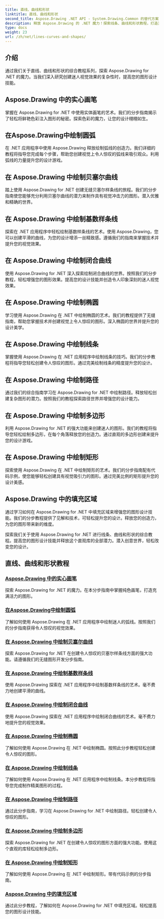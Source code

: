 ```yaml
---
title: 直线、曲线和形状
linktitle: 直线、曲线和形状
second_title: Aspose.Drawing .NET API - System.Drawing.Common 的替代方案
description: 释放 Aspose.Drawing 的 .NET 魔力！探索线条、曲线和形状教程，打造充满活力的图形 - 创造性地掌握实体画笔、圆弧、样条线、椭圆等。
type: docs
weight: 23
url: /zh/net/lines-curves-and-shapes/
---
```


## 介绍

通过我们关于直线、曲线和形状的综合教程系列，探索 Aspose.Drawing for .NET 的魔力。当我们深入研究创建迷人视觉效果的复杂性时，提高您的图形设计技能。

## Aspose.Drawing 中的实心画笔
掌握在 Aspose.Drawing for .NET 中使用实体画笔的艺术。我们的分步指南揭示了轻松将鲜艳色彩注入图形的秘密。探索色彩的魔力，让您的设计栩栩如生。

## 在Aspose.Drawing中绘制圆弧
在 .NET 应用程序中使用 Aspose.Drawing 释放绘制弧线的创造力。我们详细的教程将指导您完成每个步骤，帮助您创建视觉上令人惊叹的弧线来吸引观众。利用弧线的力量提升您的设计游戏。

## 在 Aspose.Drawing 中绘制贝塞尔曲线
踏上使用 Aspose.Drawing for .NET 创建无缝贝塞尔样条线的旅程。我们的分步指南使您能够充分利用贝塞尔曲线的潜力来制作具有视觉冲击力的图形。潜入优雅和精确的世界。

## 在 Aspose.Drawing 中绘制基数样条线
探索在 .NET 应用程序中轻松绘制基数样条线的艺术。使用 Aspose.Drawing，您可以创建平滑的曲线，为您的设计增添一丝精致感。遵循我们的指南来掌握技术并提升您的视觉效果。

## 在 Aspose.Drawing 中绘制闭合曲线
使用 Aspose.Drawing for .NET 深入探索绘制闭合曲线的世界。按照我们的分步教程，轻松增强您的图形效果。提高您的设计技能并创造令人印象深刻的迷人视觉效果。

## 在 Aspose.Drawing 中绘制椭圆
学习使用 Aspose.Drawing 在 .NET 中绘制椭圆的艺术。我们的教程提供了无缝指南，帮助您掌握技术并创建视觉上令人惊叹的图形。深入椭圆的世界并提升您的设计美学。

## 在 Aspose.Drawing 中绘制线条
掌握使用 Aspose.Drawing 在 .NET 应用程序中绘制线条的技巧。我们的分步教程将指导您轻松创建令人惊叹的图形。通过完美绘制线条的精度提升您的设计。

## 在 Aspose.Drawing 中绘制路径
通过我们的综合指南学习在 Aspose.Drawing for .NET 中绘制路径。释放轻松创建复杂图形的潜力。按照我们的教程探索路径世界并增强您的设计能力。

## 在 Aspose.Drawing 中绘制多边形
利用 Aspose.Drawing for .NET 的强大功能来创建迷人的图形。我们的教程将指导您轻松绘制多边形，在每个角落释放您的创造力。通过直观的多边形创建来提升您的设计游戏。

## 在 Aspose.Drawing 中绘制矩形
探索使用 Aspose.Drawing 在 .NET 中绘制矩形的艺术。我们的分步指南配有代码示例，使您能够轻松创建具有视觉吸引力的图形。通过完美比例的矩形提升您的设计美感。

## Aspose.Drawing 中的填充区域
通过学习如何在 Aspose.Drawing for .NET 中填充区域来增强您的图形设计技能。我们的分步教程提供了见解和技术，可轻松提升您的设计。释放您的创造力，为您的图形带来新的维度。

探索我们关于使用 Aspose.Drawing for .NET 进行线条、曲线和形状的综合教程。提高您的图形设计技能并释放这个直观库的全部潜力。潜入创意世界，轻松改变您的设计。
## 直线、曲线和形状教程
### [Aspose.Drawing 中的实心画笔](./solid-brushes/)
探索 Aspose.Drawing for .NET 的魔力。在本分步指南中掌握纯色画笔，打造充满活力的图形。
### [在Aspose.Drawing中绘制圆弧](./draw-arc/)
了解如何使用 Aspose.Drawing 在 .NET 应用程序中绘制迷人的弧线。按照我们的分步指南获得令人惊叹的视觉效果。
### [在 Aspose.Drawing 中绘制贝塞尔曲线](./draw-bezier-spline/)
探索 Aspose.Drawing for .NET 在创建令人惊叹的贝塞尔样条线方面的强大功能。请遵循我们的无缝图形开发分步指南。
### [在 Aspose.Drawing 中绘制基数样条线](./draw-cardinal-spline/)
使用 Aspose.Drawing 探索在 .NET 应用程序中绘制基数样条线的艺术。毫不费力地创建平滑的曲线。
### [在 Aspose.Drawing 中绘制闭合曲线](./draw-closed-curve/)
使用 Aspose.Drawing 探索在 .NET 应用程序中绘制闭合曲线的艺术。毫不费力地提升您的视觉效果。
### [在 Aspose.Drawing 中绘制椭圆](./draw-ellipse/)
了解如何使用 Aspose.Drawing 在 .NET 中绘制椭圆。按照此分步教程轻松创建令人惊叹的图形。
### [在 Aspose.Drawing 中绘制线条](./draw-lines/)
了解如何使用 Aspose.Drawing 在 .NET 应用程序中绘制线条。本分步教程将指导您完成制作精美图形的过程。
### [在 Aspose.Drawing 中绘制路径](./draw-path/)
通过此分步指南，学习在 Aspose.Drawing for .NET 中绘制路径。轻松创建令人惊叹的图形。
### [在 Aspose.Drawing 中绘制多边形](./draw-polygon/)
探索 Aspose.Drawing for .NET 在创建令人惊叹的图形方面的强大功能。使用这个直观的库轻松绘制多边形。
### [在 Aspose.Drawing 中绘制矩形](./draw-rectangle/)
了解如何使用 Aspose.Drawing 在 .NET 中绘制矩形。带有代码示例的分步指南。
### [Aspose.Drawing 中的填充区域](./fill-region/)
通过此分步教程，了解如何在 Aspose.Drawing for .NET 中填充区域。轻松提高您的图形设计技能。